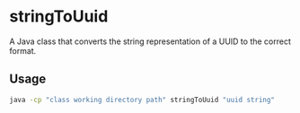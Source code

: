 # stringToUuid

A Java class that converts the string representation of a UUID to the correct format. 

## Usage

```bash
java -cp "class working directory path" stringToUuid "uuid string"
```
